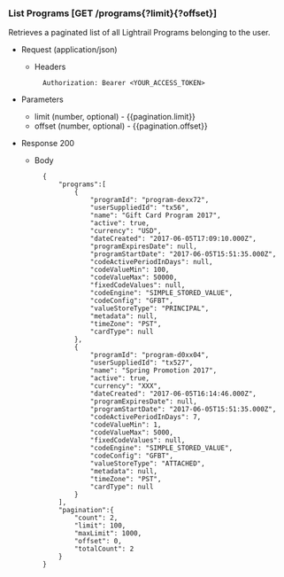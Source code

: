### List Programs [GET /programs{?limit}{?offset}]
Retrieves a paginated list of all Lightrail Programs belonging to the user. 

+ Request (application/json)
    + Headers
    
            Authorization: Bearer <YOUR_ACCESS_TOKEN>
    
+ Parameters
    + limit (number, optional) - {{pagination.limit}}
    + offset (number, optional) - {{pagination.offset}}
        
+ Response 200

    + Body

            {
                "programs":[
                    {
                        "programId": "program-dexx72",
                        "userSuppliedId": "tx56",
                        "name": "Gift Card Program 2017",
                        "active": true,
                        "currency": "USD",
                        "dateCreated": "2017-06-05T17:09:10.000Z",
                        "programExpiresDate": null,
                        "programStartDate": "2017-06-05T15:51:35.000Z",
                        "codeActivePeriodInDays": null,
                        "codeValueMin": 100,
                        "codeValueMax": 50000,
                        "fixedCodeValues": null,
                        "codeEngine": "SIMPLE_STORED_VALUE",
                        "codeConfig": "GFBT",
                        "valueStoreType": "PRINCIPAL",
                        "metadata": null,
                        "timeZone": "PST",
                        "cardType": null
                    },
                    {
                        "programId": "program-d0xx04",
                        "userSuppliedId": "tx527",
                        "name": "Spring Promotion 2017",
                        "active": true,
                        "currency": "XXX",
                        "dateCreated": "2017-06-05T16:14:46.000Z",
                        "programExpiresDate": null,
                        "programStartDate": "2017-06-05T15:51:35.000Z",
                        "codeActivePeriodInDays": 7,
                        "codeValueMin": 1,
                        "codeValueMax": 5000,
                        "fixedCodeValues": null,
                        "codeEngine": "SIMPLE_STORED_VALUE",
                        "codeConfig": "GFBT",
                        "valueStoreType": "ATTACHED",
                        "metadata": null,
                        "timeZone": "PST",
                        "cardType": null
                    }
                ],
                "pagination":{
                    "count": 2,
                    "limit": 100,
                    "maxLimit": 1000,
                    "offset": 0,
                    "totalCount": 2
                }
            }
